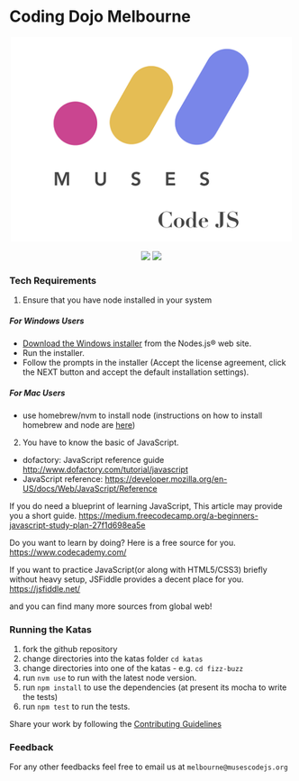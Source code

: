 # Coding Dojo Melbourne

<p align="center">
  <img src="./musescodejs-logo.png" width="500">
</p>

<p align="center">
  <a href="http://muses-code-js.slack.com/messages/melbourne-dojos/"><img src="https://img.shields.io/badge/slack.com-muses--code--js-green.svg"></a>
  <a href="https://www.meetup.com/MusesCodeJS-Melbourne/"><img src="https://img.shields.io/badge/%F0%9D%93%B6%20meetup.com-MusesCodeJS--Melbourne-red.svg"></a>
</p>

### Tech Requirements
1. Ensure that you have node installed in your system
  ##### For Windows Users
  - [Download the Windows installer](https://nodejs.org/en/download/) from the Nodes.js® web site.
  - Run the installer.
  - Follow the prompts in the installer (Accept the license agreement, click the NEXT button and accept the default installation settings).
  ##### For Mac Users
  - use homebrew/nvm to install node (instructions on how to install homebrew and node are [here](https://treehouse.github.io/installation-guides/mac/node-mac.html))
2. You have to know the basic of JavaScript.
  - dofactory: JavaScript reference guide http://www.dofactory.com/tutorial/javascript
  - JavaScript reference: https://developer.mozilla.org/en-US/docs/Web/JavaScript/Reference

  If you do need a blueprint of learning JavaScript, This article may provide you a short guide.
  https://medium.freecodecamp.org/a-beginners-javascript-study-plan-27f1d698ea5e

  Do you want to learn by doing?
  Here is a free source for you.
  https://www.codecademy.com/

  If you want to practice JavaScript(or along with HTML5/CSS3) briefly without heavy setup, JSFiddle provides a decent place for you.
  https://jsfiddle.net/

  and you can find many more sources from global web!

### Running the Katas

1. fork the github repository
2. change directories into the katas folder `cd katas`
3. change directories into one of the katas - e.g. `cd fizz-buzz`
4. run `nvm use` to run with the latest node version.
5. run `npm install` to use the dependencies (at present its mocha to write the tests)
6. run `npm test` to run the tests.

Share your work by following the [Contributing Guidelines](./CONTRIBUTING.md)

### Feedback

For any other feedbacks feel free to email us at `melbourne@musescodejs.org`
